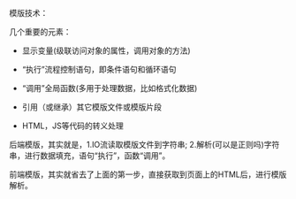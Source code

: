 


模版技术：

几个重要的元素：

* 显示变量(级联访问对象的属性，调用对象的方法)

* “执行”流程控制语句，即条件语句和循环语句

* “调用”全局函数(多用于处理数据，比如格式化数据)

* 引用（或继承）其它模版文件或模版片段

* HTML，JS等代码的转义处理


后端模版，其实就是，1.IO流读取模版文件到字符串; 2.解析(可以是正则吗)字符串，进行数据填充，语句“执行”，函数“调用”。

前端模版，其实就省去了上面的第一步，直接获取到页面上的HTML后，进行模版解析。